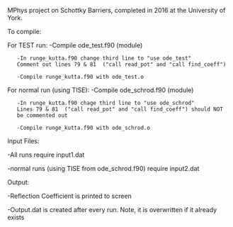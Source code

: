MPhys project on Schottky Barriers, completed in 2016 at the University of York. 

To compile:

   For TEST run:
       -Compile ode_test.f90 (module)

       -In runge_kutta.f90 change third line to "use ode_test"
       Comment out lines 79 & 81  ("call read_pot" and "call find_coeff")
       
       -Compile runge_kutta.f90 with ode_test.o

   For normal run (using TISE):
       -Compile ode_schrod.f90 (module)

       -In runge_kutta.f90 chage third line to "use ode_schrod"
       Lines 79 & 81  ("call read_pot" and "call find_coeff") should NOT
       be commented out

       -Compile runge_kutta.f90 with ode_schrod.o

Input Files:

   -All runs require input1.dat

   -normal runs (using TISE from ode_schrod.f90) require input2.dat

Output:

   -Reflection Coefficient is printed to screen

   -Output.dat is created after every run. Note, it is overwritten if it already
    exists
